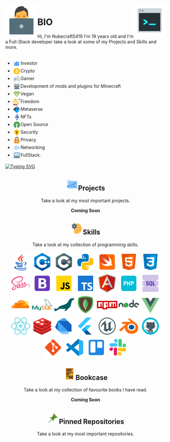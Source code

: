 <img align='left' src='https://raw.githubusercontent.com/Nukecraft5419/Nukecraft5419/main/logo/working-with-a-laptop.png' width='20%'>
<img align='right' src='https://raw.githubusercontent.com/Nukecraft5419/Nukecraft5419/main/logo/console.png' width='20%'>

# BIO

Hi, I'm Nukecraft5419 I'm 19 years old and I'm a Full-Stack developer take a look at some of my Projects and Skills and more.
<br>
<br>
<ul>
<li><span style = 'line-height: 20px'>
  <img src = 'https://raw.githubusercontent.com/Nukecraft5419/Nukecraft5419/main/skills/analytics.png' height='24px' style='vertical-align: middle' />Investor
</span></li>
<li><span style = 'line-height: 20px'>
  <img src = 'https://raw.githubusercontent.com/Nukecraft5419/Nukecraft5419/main/skills/bitcoin.png' height='24px' style='vertical-align: middle' />Crypto</span></li>
<li><span style = 'line-height: 20px'>
  <img src = 'https://raw.githubusercontent.com/Nukecraft5419/Nukecraft5419/main/skills/game-controller.png' height='24px' style='vertical-align: middle'/>Gamer
</span></li>
<li><span style = 'line-height: 20px'>
  <img src = 'https://raw.githubusercontent.com/Nukecraft5419/Nukecraft5419/main/skills/minecraft-skeleton.png' height='24px' style='vertical-align: middle' />Development of mods and plugins for Minecraft
</span></li>
<li><span style = 'line-height: 20px'>
  <img src='https://raw.githubusercontent.com/Nukecraft5419/Nukecraft5419/main/skills/vegan-symbol.png' height='24px' style='vertical-align: middle'/>Vegan
</span></li>
<li><span style = 'line-height: 20px'>
  <img src='https://raw.githubusercontent.com/Nukecraft5419/Nukecraft5419/main/skills/freedom.png' height='24px' style='vertical-align: middle'/>Freedom
</span></li>
<li><span style = 'line-height: 20px'>
  <img src='https://raw.githubusercontent.com/Nukecraft5419/Nukecraft5419/main/skills/blockchain-new-logo.png' height='24px' style='vertical-align: middle'/>Metaverse
</span></li>
<li><span style = 'line-height: 20px'>
  <img src='https://raw.githubusercontent.com/Nukecraft5419/Nukecraft5419/main/skills/ethereum.png' height='24px' style='vertical-align: middle'/>NFTs
</span></li>
<li><span style = 'line-height: 20px'>
  <img src='https://raw.githubusercontent.com/Nukecraft5419/Nukecraft5419/main/skills/open-source.png' height='24px' style='vertical-align: middle'/>Open Source
</span>
</li>
<li><span style = 'line-height: 20px'>
  <img src='https://raw.githubusercontent.com/Nukecraft5419/Nukecraft5419/main/skills/security-lock.png' height='24px' style='vertical-align: middle'/>Security
</span></li>
<li><span style = 'line-height: 20px'>
  <img src='https://raw.githubusercontent.com/Nukecraft5419/Nukecraft5419/main/skills/privacy.png' height='24px' style='vertical-align: middle'/>Privacy
</span></li>
<li><span style = 'line-height: 20px'>
<img src='https://raw.githubusercontent.com/Nukecraft5419/Nukecraft5419/main/skills/cloud.png' height='24px' style='vertical-align: middle'/>Networking
</span></li>
<li><span style = 'line-height: 20px'>
  <img src='https://raw.githubusercontent.com/Nukecraft5419/Nukecraft5419/main/skills/laptop.png' height='24px' style='vertical-align: middle'/>FullStack.
</span></li>
</ul>

[![Typing SVG](https://readme-typing-svg.herokuapp.com?size=24&duration=6000&color=55A630&center=true&vCenter=true&width=820&height=120&lines=Coding+for+a+better+and+free+future+for+all.+%F0%9F%92%BB)](https://git.io/typing-svg)

<h2 align="center"><img src='https://raw.githubusercontent.com/Nukecraft5419/Nukecraft5419/main/skills/project.png' height='38px'/>Projects</h2>
<p align="center">Take a look at my most important projects.</p>
<p align="center"><b>Coming Soon</b></p>

<h2 align="center"><img src='https://raw.githubusercontent.com/Nukecraft5419/Nukecraft5419/main/skills/development-skill.png' height='38px'/>Skills</h2>
<p align="center">Take a look at my collection of programming skills.</p>

<p align="center">
<img src='https://raw.githubusercontent.com/Nukecraft5419/Nukecraft5419/main/skills/java.png' height='64px'/>
<img src='https://raw.githubusercontent.com/Nukecraft5419/Nukecraft5419/main/skills/c++.png' height='64px'/>
<img src='https://raw.githubusercontent.com/Nukecraft5419/Nukecraft5419/main/skills/c-sharp.png' height='64px'/>
<img src='https://raw.githubusercontent.com/Nukecraft5419/Nukecraft5419/main/skills/python.png' height='64px'/>
<img src='https://raw.githubusercontent.com/Nukecraft5419/Nukecraft5419/main/skills/swift.png' height='64px'/>
<img src='https://raw.githubusercontent.com/Nukecraft5419/Nukecraft5419/main/skills/html.png' height='64px'/>
<img src='https://raw.githubusercontent.com/Nukecraft5419/Nukecraft5419/main/skills/css3.png' height='64px'/>
<img src='https://raw.githubusercontent.com/Nukecraft5419/Nukecraft5419/main/skills/sass.png' height='64px'/>
<img src='https://raw.githubusercontent.com/Nukecraft5419/Nukecraft5419/main/skills/bootstrap.png' height='64px'/>
<img src='https://raw.githubusercontent.com/Nukecraft5419/Nukecraft5419/main/skills/javascript.png' height='64px'/>
<img src='https://raw.githubusercontent.com/Nukecraft5419/Nukecraft5419/main/skills/typescript.png' height='64px'/>
<img src='https://raw.githubusercontent.com/Nukecraft5419/Nukecraft5419/main/skills/angularjs.png' height='64px'/>
<img src='https://raw.githubusercontent.com/Nukecraft5419/Nukecraft5419/main/skills/php.png' height='64px'/>
<img src='https://raw.githubusercontent.com/Nukecraft5419/Nukecraft5419/main/skills/sql.png' height='64px'/>
<img src='https://raw.githubusercontent.com/Nukecraft5419/Nukecraft5419/main/skills/cloudflare.png' height='64px'/>
<img src='https://raw.githubusercontent.com/Nukecraft5419/Nukecraft5419/main/skills/mysql.png' height='64px'/>
<img src='https://raw.githubusercontent.com/Nukecraft5419/Nukecraft5419/main/skills/mariadb.png' height='64px'/>
<img src='https://raw.githubusercontent.com/Nukecraft5419/Nukecraft5419/main/skills/mongodb.png' height='64px'/>
<img src='https://raw.githubusercontent.com/Nukecraft5419/Nukecraft5419/main/skills/npm.png' height='64px'/>
<img src='https://raw.githubusercontent.com/Nukecraft5419/Nukecraft5419/main/skills/nodejs.png' height='64px'/>
<img src='https://raw.githubusercontent.com/Nukecraft5419/Nukecraft5419/main/skills/vuejs.png' height='64px'/>
<img src='https://raw.githubusercontent.com/Nukecraft5419/Nukecraft5419/main/skills/react.png' height='64px'/>
<img src='https://raw.githubusercontent.com/Nukecraft5419/Nukecraft5419/main/skills/redis.png' height='64px'/>
<img src='https://raw.githubusercontent.com/Nukecraft5419/Nukecraft5419/main/skills/dart.png' height='64px'/>
<img src='https://raw.githubusercontent.com/Nukecraft5419/Nukecraft5419/main/skills/flutter.png' height='64px'/>
<img src='https://raw.githubusercontent.com/Nukecraft5419/Nukecraft5419/main/skills/unreal-engine.png' height='64px'/>
<img src='https://raw.githubusercontent.com/Nukecraft5419/Nukecraft5419/main/skills/blender.png' height='64px'/>
<img src='https://raw.githubusercontent.com/Nukecraft5419/Nukecraft5419/main/skills/github.png' height='64px'/>
<img src='https://raw.githubusercontent.com/Nukecraft5419/Nukecraft5419/main/skills/git.png' height='64px'/>
<img src='https://raw.githubusercontent.com/Nukecraft5419/Nukecraft5419/main/skills/visual-studio-code-2019.png' height='64px'/>
<img src='https://raw.githubusercontent.com/Nukecraft5419/Nukecraft5419/main/skills/trello.png' height='64px'/>
<img src='https://raw.githubusercontent.com/Nukecraft5419/Nukecraft5419/main/skills/slack-new.png' height='64px'/>
</p>

<h2 align="center"><img src='https://raw.githubusercontent.com/Nukecraft5419/Nukecraft5419/main/skills/bookcase.png' height='38px'/>Bookcase</h2>
<p align="center">Take a look at my collection of favourite books I have read.</p>
<p align="center"><b>Coming Soon</b></p>

<h2 align="center"><img src='https://raw.githubusercontent.com/Nukecraft5419/Nukecraft5419/main/skills/push-pin.png' height='38px'/>Pinned Repositories</h2>
<p align="center">Take a look at my most important repositories.</p>
